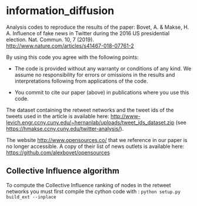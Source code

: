 # information_diffusion

Analysis codes to reproduce the results of the paper: 
Bovet, A. & Makse, H. A. Influence of fake news in Twitter during the 2016 US presidential election. Nat. Commun. 10, 7 (2019). http://www.nature.com/articles/s41467-018-07761-2

By using this code you agree with the following points:
- The code is provided without any warranty or conditions of any kind. We assume no responsibility for errors or omissions in the results and interpretations following from applications of the code.

- You commit to cite our paper (above) in publications where you use this code.

The dataset containing the retweet networks and the tweet ids of the tweets used in the article is available here: http://www-levich.engr.ccny.cuny.edu/~hernanlab/uploads/tweet_ids_dataset.zip (see https://hmakse.ccny.cuny.edu/twitter-analysis/).

The website http://www.opensources.co/ that we reference in our paper is no longer accessible. A copy of their list of news outlets is available here: https://github.com/alexbovet/opensources

## Collective Influence algorithm

To compute the Collective Influence ranking of nodes in the retweet networks you must first compile the cython code with : `python setup.py build_ext --inplace`

